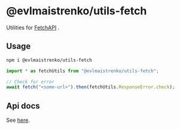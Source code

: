 # @evlmaistrenko/utils-fetch

Utilities for [FetchAPI](https://developer.mozilla.org/en-US/docs/Web/API/Fetch_API)
.

## Usage

```bash
npm i @evlmaistrenko/utils-fetch
```

```javascript
import * as fetchUtils from "@evlmaistrenko/utils-fetch";

// Check for error
await fetch("<some-url>").then(fetchUtils.ResponseError.check);
```

## Api docs

See [here](./docs/README.md).
